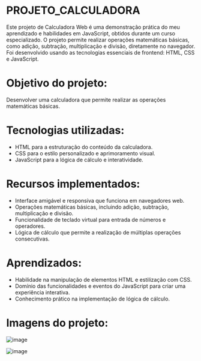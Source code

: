 # PROJETO_CALCULADORA

Este projeto de Calculadora Web é uma demonstração prática do meu aprendizado e habilidades em JavaScript, obtidos durante um curso especializado. 
O projeto permite realizar operações matemáticas básicas, como adição, subtração, multiplicação e divisão, diretamente no navegador. 
Foi desenvolvido usando as tecnologias essenciais de frontend: HTML, CSS e JavaScript.

## 

# Objetivo do projeto:

Desenvolver uma calculadora que permite realizar as operações matemáticas básicas.

## 

# Tecnologias utilizadas:

- HTML para a estruturação do conteúdo da calculadora.
- CSS para o estilo personalizado e aprimoramento visual.
- JavaScript para a lógica de cálculo e interatividade.

##

# Recursos implementados:

- Interface amigável e responsiva que funciona em navegadores web.
- Operações matemáticas básicas, incluindo adição, subtração, multiplicação e divisão.
- Funcionalidade de teclado virtual para entrada de números e operadores.
- Lógica de cálculo que permite a realização de múltiplas operações consecutivas.

##

# Aprendizados:

- Habilidade na manipulação de elementos HTML e estilização com CSS.
- Domínio das funcionalidades e eventos do JavaScript para criar uma experiência interativa.
- Conhecimento prático na implementação de lógica de cálculo.

##

# Imagens do projeto:

![image](https://github.com/Jose-Capucho/PROJETO_CALCULADORA/assets/97485966/72b31bac-0bba-442e-9176-c0419780a8d9)

![image](https://github.com/Jose-Capucho/PROJETO_CALCULADORA/assets/97485966/b9a33c99-02a9-48e1-bd11-f4b359edb759)





  
